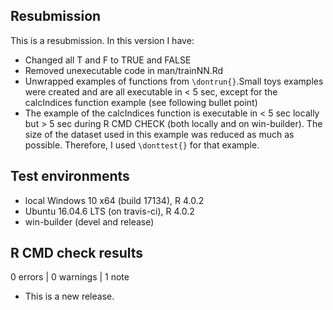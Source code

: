 ## Resubmission
This is a resubmission. In this version I have:

* Changed all T and F to TRUE and FALSE 
* Removed unexecutable code in man/trainNN.Rd 
* Unwrapped examples of functions from `\dontrun{}`.Small toys 
examples were created and are all executable in < 5 sec, except for the calcIndices function example (see following bullet point)
* The example of the calcIndices function is executable in < 5 sec locally but > 5 sec during R CMD CHECK (both locally and on win-builder). The size of the dataset used in this example was reduced as much as possible. Therefore, I used `\donttest{}` for that example.
  
## Test environments
* local Windows 10 x64 (build 17134), R 4.0.2
* Ubuntu 16.04.6 LTS (on travis-ci), R 4.0.2
* win-builder (devel and release)

## R CMD check results

0 errors | 0 warnings | 1 note

* This is a new release.
